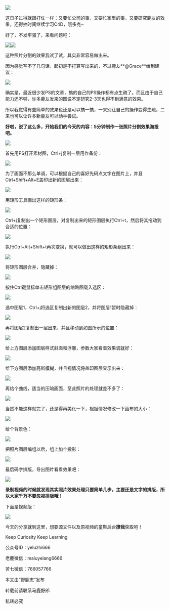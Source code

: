 ![](https://pic2.zhimg.com/v2-5f01b2a901a29fb338b8d580a6543645_r.jpg)

这日子过得就跟打仗一样：又要忙公司的事，又要忙家里的事，又要研究鹿友的效果，还得抽时间继续学习C4D，哦多克~

好了，不发牢骚了，来看问题吧：

![](https://pic3.zhimg.com/v2-1f878059e2d9b81bfda48e0a3bcb4826_r.jpg)![](https://pic3.zhimg.com/v2-8097e0c18de6607d8bc358d126c2ec3e_r.jpg)

这种照片分割的效果我试了试，其实非常容易做出来。

因为感觉写不了几句话，起初是不打算写出来的，不过鹿友**@Grace**给到建议：

![](https://pic4.zhimg.com/v2-39f55770e1685548aa9e9048dfe585f7_r.jpg)

确实是，最近很少发PS的文章，搞的自己的PS操作都有点生疏了。而且由于自己能力还不够，许多鹿友发来的图说不定研究2-3天也得不到满意的效果。

所以我觉得有些简单的效果也还是可以搞一搞，一来别让自己的操作变得生疏，二来也可以让许多新鹿友可以动手尝试。

**好啦，说了这么多，开始我们的今天的内容：5分钟制作一张照片分割效果海报吧。**

![](https://pic2.zhimg.com/v2-29972d51c8ff091e19931910625efd1d_r.jpg)

首先用PS打开素材图，Ctrl+j复制一层用作备份：

![](https://pic1.zhimg.com/v2-cb1948fc2fd4a6e2d95ca533d381f284_r.jpg)

为了画面不那么单调，可以根据自己的喜好先码点文字在图片上，并且Ctrl+Shift+Alt+E盖印出新的图层出来：

![](https://pic3.zhimg.com/v2-7b8d19b72f1c1fcbd7912b72e5cdfa22_r.jpg)

用矩形工具画出这样的矩形条：

![](https://pic3.zhimg.com/v2-484bb133244897ff7117b6650a667d6e_r.jpg)

Ctrl+j复制出一个矩形图层，对复制出来的矩形图层执行Ctrl+t，然后将其拖动到合适的位置：

![](https://pic3.zhimg.com/v2-bf3f330a33ad65a787d57c56a7bf5e12_r.jpg)

执行Ctrl+Alt+Shift+t再次变换，就可以做出这样的矩形条组出来：

![](https://pic1.zhimg.com/v2-a74c685896e30c0fb98d1077394de768_r.jpg)

将矩形图层合并，隐藏掉：

![](https://pic2.zhimg.com/v2-0eb131b02485d3fe50194460845f07c1_r.jpg)

按住Ctrl键鼠标单击矩形组图层的缩略图载入选区：

![](https://pic2.zhimg.com/v2-05bfad065ed1e8c824edb93c0a4d2c89_r.jpg)

选中图层1，Ctrl+j将选区复制出新的图层2，并将图层1暂时隐藏掉：

![](https://pic4.zhimg.com/v2-fbc11be4390f6c75b2e5f07da40d9ebb_r.jpg)

再将图层2复制出一层出来，并且移动到如图所示的位置：

![](https://pic4.zhimg.com/v2-10ffedf4b439e46addc11d64cb180997_r.jpg)

给上方图层添加图层样式斜面和浮雕，参数大家看着效果调就好：

![](https://pic2.zhimg.com/v2-cf9f7f08f2a3edc439c73de8cfaea519_r.jpg)

给下方图层添加高斯模糊，并且视情况将盖印图层显示出来：

![](https://pic1.zhimg.com/v2-74b567de92ef2ad46540c98f19043520_r.jpg)

再给个曲线，适当的压暗画面，至此照片的处理就差不多了：

![](https://pic2.zhimg.com/v2-bd2a9bc59d575d5c7bcf0888369f4541_r.jpg)

当然不能这样就完了，还是得再美化一下，根据情况修改一下画布的大小：

![](https://pic1.zhimg.com/v2-804983bbea8295a0323ae40207a8a10c_r.jpg)

给个背景色：

![](https://pic4.zhimg.com/v2-24b166dfdc121bcbb4232a1170f60053_r.jpg)

把照片图层编组以后，组上加个投影：

![](https://pic3.zhimg.com/v2-bc9d58e1136288dc711ee9a6626c5b22_r.jpg)

最后码字排版，导出图片看看效果吧：

![](https://pic3.zhimg.com/v2-a79e5eb69ae45320d027b278a7d6face_r.jpg)

**录制视频的时候就发现其实照片效果处理只要简单几步，主要还是文字的排版，所以大家千万不要忽视排版哦！**

下面是视频版：

[![](https://pic4.zhimg.com/80/v2-54adf731373265e58e0f49841896841f_b.jpg)](https://link.zhihu.com/?target=https%3A//www.zhihu.com/video/994189338078515200)

今天的分享就到这里，想要源文件以及原视频的童鞋后台**撩我**获取吧！

Keep Curiosity Keep Learning

公众号ID：yeluzhi666

老鹿微信：maluyelang6666

苦七微信：766057766

本文由“野鹿志”发布

转载前请联系马鹿野郎

私转必究